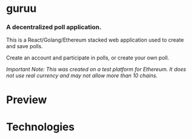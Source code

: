 # guruu
### A decentralized poll application. 
This is a React/Golang/Ethereum stacked web application used to create and save polls.

Create an account and participate in polls, or create your own poll. 

*Important Note: This was created on a test platform for Ethereum. It does not use real currency and may not allow more than 10 chains.*
# Preview

# Technologies
